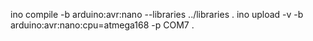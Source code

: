 ino compile -b arduino:avr:nano --libraries ../libraries .
ino upload -v -b arduino:avr:nano:cpu=atmega168 -p COM7 .